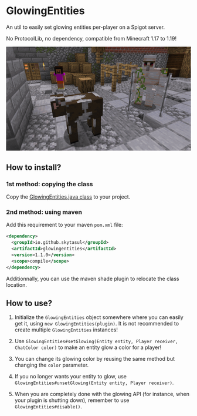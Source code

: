 # GlowingEntities

An util to easily set glowing entities per-player on a Spigot server.

No ProtocolLib, no dependency, compatible from Minecraft 1.17 to 1.19!

![Glowing entities animation](demo.gif)

## How to install?
### 1st method: copying the class
Copy the [GlowingEntities.java class](src/main/java/fr/skytasul/glowingentities/GlowingEntities.java) to your project.

### 2nd method: using maven
Add this requirement to your maven `pom.xml` file:

```xml
<dependency>
  <groupId>io.github.skytasul</groupId>
  <artifactId>glowingentities</artifactId>
  <version>1.1.0</version>
  <scope>compile</scope>
</dependency>
```
Additionnally, you can use the maven shade plugin to relocate the class location.

## How to use?
1. Initialize the `GlowingEntities` object somewhere where you can easily get it, using `new GlowingEntities(plugin)`.
It is not recommended to create multiple `GlowingEntities` instances!

2. Use `GlowingEntities#setGlowing(Entity entity, Player receiver, ChatColor color)` to make an entity glow a color for a player!

3. You can change its glowing color by reusing the same method but changing the `color` parameter.

4. If you no longer wants your entity to glow, use `GlowingEntities#unsetGlowing(Entity entity, Player receiver)`.

5. When you are completely done with the glowing API (for instance, when your plugin is shutting down), remember to use `GlowingEntities#disable()`.